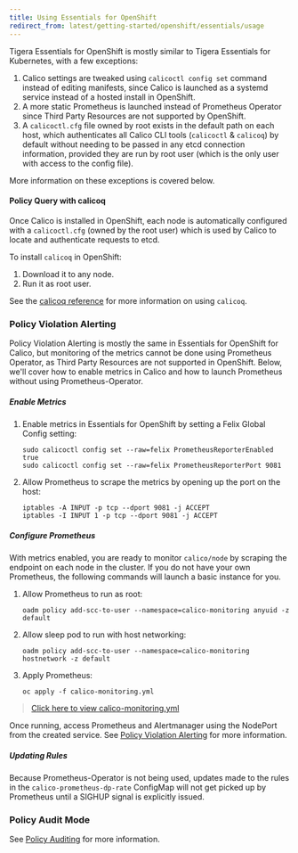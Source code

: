 ```yaml
---
title: Using Essentials for OpenShift
redirect_from: latest/getting-started/openshift/essentials/usage
---
```


Tigera Essentials for OpenShift is mostly similar to Tigera Essentials for Kubernetes, with a few exceptions:

1. Calico settings are tweaked using `calicoctl config set` command instead of editing manifests, since
Calico is launched as a systemd service instead of a hosted install in OpenShift.
1. A more static Prometheus is launched instead of Prometheus Operator since Third Party Resources
are not supported by OpenShift.
1. A `calicoctl.cfg` file owned by root exists in the default path on each host, which authenticates all Calico
CLI tools (`calicoctl` & `calicoq`) by default without needing to be passed in any etcd connection information, provided they
are run by root user (which is the only user with access to the config file).

More information on these exceptions is covered below.

#### Policy Query with calicoq

Once Calico is installed in OpenShift, each node is automatically configured with
a `calicoctl.cfg` (owned by the root user) which is used by Calico to locate and authenticate
requests to etcd. 

To install `calicoq` in OpenShift:

1. Download it to any node.
1. Run it as root user.

See the [calicoq reference](../../../reference/calicoq/) for more information on using `calicoq`.

### Policy Violation Alerting

Policy Violation Alerting is mostly the same in Essentials for OpenShift for Calico, but monitoring of the metrics
cannot be done using Prometheus Operator, as Third Party Resources are not supported in OpenShift. Below,
we'll cover how to enable metrics in Calico and how to launch Prometheus without using Prometheus-Operator.

##### Enable Metrics

1. Enable metrics in Essentials for OpenShift by setting a Felix Global Config setting:

   ```
   sudo calicoctl config set --raw=felix PrometheusReporterEnabled true
   sudo calicoctl config set --raw=felix PrometheusReporterPort 9081
   ```

1. Allow Prometheus to scrape the metrics by opening up the port on the host:

   ```
   iptables -A INPUT -p tcp --dport 9081 -j ACCEPT
   iptables -I INPUT 1 -p tcp --dport 9081 -j ACCEPT
   ```

##### Configure Prometheus

With metrics enabled, you are ready to monitor `calico/node` by scraping the endpoint on each node
in the cluster. If you do not have your own Prometheus, the following commands will launch a basic
instance for you.

1. Allow Prometheus to run as root:

   ```
   oadm policy add-scc-to-user --namespace=calico-monitoring anyuid -z default
   ```

1. Allow sleep pod to run with host networking:
   
   ```
   oadm policy add-scc-to-user --namespace=calico-monitoring hostnetwork -z default
   ```

1. Apply Prometheus:

   ```
   oc apply -f calico-monitoring.yml
   ```

>[Click here to view calico-monitoring.yml](../calico-monitoring.yml)

Once running, access Prometheus and Alertmanager using the NodePort from the created service.
See [Policy Violation Alerting](../../../reference/essentials/policy-violations) for more information.

##### Updating Rules

Because Prometheus-Operator is not being used, updates made to the rules in the `calico-prometheus-dp-rate` ConfigMap
will not get picked up by Prometheus until a SIGHUP signal is explicitly issued.

### Policy Audit Mode

See [Policy Auditing](../../../reference/essentials/policy-auditing) for more information.
